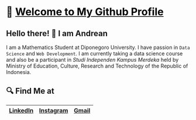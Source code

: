# 📢 [<span style="color:black; text-decoration:none">Welcome to My Github Profile</span>](http://github.com/andreanynthn)
## Hello there! 👋 I am Andrean
I am a Mathematics Student at Diponegoro University. I have passion in `Data Science` and `Web Development`. I am currently taking a data science course and also be a participant in *Studi Independen Kampus Merdeka* held by Ministry of Education, Culture, Research and Technology of the Republic of Indonesia.

## 🔍 Find Me at
|[LinkedIn](https://www.linkedin.com/in/andreanynthn)|[Instagram](https://instagram.com/andreanynthn)|[Gmail](mailto:and21yonathan@gmail.com)|
| ------------ | ------------ | ------------ |
